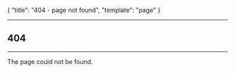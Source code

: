 {
	"title": "404 - page not found",
	"template": "page"
}

---

404
--

***

The page could not be found.

